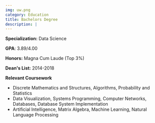 ```yaml
---
img: uw.png
category: Education
title: Bachelors Degree
description: |
---
```


**Specialization:** Data Science

**GPA**: 3.89/4.00

**Honors:** Magna Cum Laude (Top 3%)

**Dean's List:** 2014-2018

**Relevant Coursework**

* Discrete Mathematics and Structures, Algorithms, Probability and Statistics
* Data Visualization, Systems Programming, Computer Networks, Databases, Database System Implementation
* Artificial Intelligence, Matrix Algebra, Machine Learning, Natural Language Processing